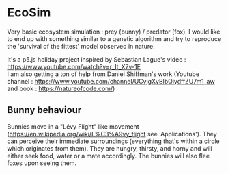 # EcoSim
Very basic ecosystem simulation : prey (bunny) / predator (fox).
I would like to end up with something similar to a genetic algorithm and try to reproduce the 'survival of the fittest' model observed in nature.

It's a p5.js holiday project inspired by Sebastian Lague's video : https://www.youtube.com/watch?v=r_It_X7v-1E  
I am also getting a ton of help from Daniel Shiffman's work 
(Youtube channel : https://www.youtube.com/channel/UCvjgXvBlbQiydffZU7m1_aw and book : https://natureofcode.com/)

## Bunny behaviour
Bunnies move in a "Lévy Flight" like movement (https://en.wikipedia.org/wiki/L%C3%A9vy_flight see 'Applications').
They can perceive their immediate surroundings (everything that's within a circle which originates from them).
They are hungry, thirsty, and horny and will either seek food, water or a mate accordingly.
The bunnies will also flee foxes upon seeing them.

